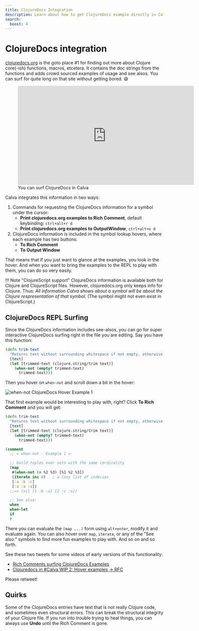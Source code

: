 ```yaml
---
title: ClojureDocs Integration
description: Learn about how to get ClojureDocs example directly in Calva, straight into the REPL powered editor
search:
  boost: 4
---
```


# ClojureDocs integration

[clojuredocs.org](https://clojuredocs.org) is the goto place #1 for finding out more about Clojure core(-ish) functions, macros, etcetera. It contains the doc strings from the functions and adds crowd sourced examples of usage and see alsos. You can surf for quite long on that site without getting bored. 😄

<figure markdown>
  <iframe width="560" height="315" src="https://www.youtube.com/embed/a4sm_B_mqhs" title="YouTube video player" frameborder="0" allow="accelerometer; autoplay; clipboard-write; encrypted-media; gyroscope; picture-in-picture" allowfullscreen></iframe>
  <figcaption>You can surf ClojureDocs in Calva</figcaption>
</figure>

Calva integrates this information in two ways:

1. Commands for requesting the ClojureDocs information for a symbol under the cursor:
    * **Print clojuredocs.org examples to Rich Comment**, default keybinding: `ctrl+alt+r d`
    * **Print clojuredocs.org examples to OutputWindow**, `ctrl+alt+o d`
2. ClojureDocs information is included in the symbol lookup hovers, where each example has two buttons:
    * **To Rich Comment**
    * **To Output Window** 

That means that if you just want to glance at the examples, you look in the hover. And when you want to bring the examples to the REPL to play with them, you can do so very easily.

!!! Note "ClojureScript support"
    ClojureDocs information is available both for Clojure and ClojureScript files. However, clojuredocs.org only keeps info for Clojure. Thus: _All information Calva shows about a symbol will be about the Clojure respresentation of that symbol._ (The symbol might not even exist in ClojureScript.)

## ClojureDocs REPL Surfing

Since the ClojureDocs information includes see-alsos, you can go for super interactive ClojureDocs surfing right in the file you are editing. Say you have this function:

```clojure
(defn trim-text
  "Returns text without surrounding whitespace if not empty, otherwise nil"
  [text]
  (let [trimmed-text (clojure.string/trim text)]
    (when-not (empty? trimmed-text)
      trimmed-text)))
```

Then you hover on `when-not` and scroll down a bit in the hover:

![when-not ClojureDocs Hover Example 1](images/clojuredocs-hover-when-not-example-1.png)

That first example would be interesting to play with, right? Click **To Rich Comment** and you will get:

```clojure
(defn trim-text
  "Returns text without surrounding whitespace if not empty, otherwise nil"
  [text]
  (let [trimmed-text (clojure.string/trim text)]
    (when-not (empty? trimmed-text)
      trimmed-text)))

(comment
  ;; = when-not - Example 1 = 

  ;; build tuples over sets with the same cardinality 
  (map
   #(when-not (= %2 %3) [%1 %2 %3])
   (iterate inc 0)   ; a lazy list of indecies
   [:a :b :c]
   [:a :a :a])
  ;;=> (nil [1 :b :a] [2 :c :a])

  ;; See also:
  when
  when-let
  if
  )
```

There you can evaluate the `(map ...)` form using `alt+enter`, modify it and evaluate again. You can also hover over `map`, `iterate`, or any of the ”See also:” symbols to find more fun examples to play with. And so on and so forth.

See these two tweets for some videos of early versions of this functionality:

* [Rich Comments surfing ClojureDocs Examples](https://twitter.com/pappapez/status/1452325865933746185)
* [Clojuredocs in #Calva WIP 2: Hover examples -> RFC](https://twitter.com/pappapez/status/1452409528511762444)

Please retweet!

## Quirks

Some of the ClojureDocs entries have text that is not really Clojure code, and sometimes even structural errors. This can break the structural integrity of your Clojure file. If you run into trouble trying to heal things, you can always use **Undo** until the Rich Comment is gone.